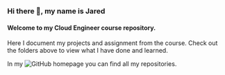 ### Hi there 👋, my name is Jared
#### Welcome to my Cloud Engineer course repository. 
Here I document my projects and assignment from the course. Check out the folders above to view what I have done and learned.

In my ![GitHub homepage](https://github.com/JarBanf) you can find all my repositories.